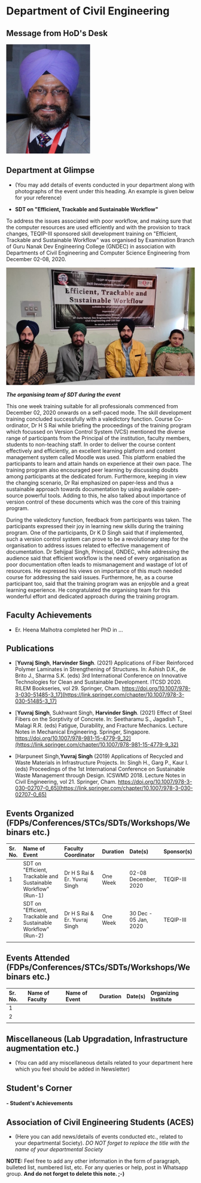 # Department of Civil Engineering  

## Message from HoD's Desk

![HSR](Images/HSR.png)



## Department at Glimpse

 - (You may add details of events conducted in your department along with photographs of the event under this heading. An example is given below for your reference)

- **SDT on "Efficient, Trackable and Sustainable Workflow"**

To address the issues associated with poor workflow, and making sure that the computer resources are used efficiently and with the provision to track changes, TEQIP-III sponsored skill development training on "Efficient, Trackable and Sustainable Workflow" was organised by Examination Branch of Guru Nanak Dev Engineering College (GNDEC) in association with Departments of Civil Engineering and Computer Science Engineering from December 02-08, 2020.  

![SDT](Images/SDT_1.png)   


***The organising team of SDT during the event***  

This one week training suitable for all professionals commenced from December 02, 2020 onwards on a self-paced mode. The skill development training concluded successfully with a valedictory function. Course Co-ordinator, Dr H S Rai while briefing the proceedings of the training program which focussed on Version Control System (VCS) mentioned the diverse range of participants from the Principal of the institution, faculty members, students to non-teaching staff. In order to deliver the course content effectively and efficiently, an excellent learning platform and content management system called Moodle was used. This platform enabled the participants to learn and attain hands on experience at their own pace. The training program also encouraged peer learning by discussing doubts among participants at the dedicated forum. Furthermore, keeping in view the changing scenario, Dr Rai emphasized on paper-less and thus a sustainable approach towards documentation by using available open-source powerful tools. Adding to this, he also talked about importance of version control of these documents which was the core of this training program.

During the valedictory function, feedback from participants was taken. The participants expressed their joy in learning new skills during the training program. One of the participants, Dr K D Singh said that if implemented, such a version control system can prove to be a revolutionary step for the organisation to address issues related to effective management of documentation. Dr Sehijpal Singh, Principal, GNDEC, while addressing the audience said that efficient workflow is the need of every organisation as poor documentation often leads to mismanagement and wastage of lot of resources. He expressed his views on importance of this much needed course for addressing the said issues. Furthermore, he, as a course participant too, said that the training program was an enjoyble and a great learning experience. He congratulated the organising team for this wonderful effort and dedicated approach during the training program.

## Faculty Achievements  

- Er. Heena Malhotra completed her PhD in ...


## Publications  

- [**Yuvraj Singh**, **Harvinder Singh**. (2021) Applications of Fiber Reinforced Polymer Laminates in Strengthening of Structures.
In: Ashish D.K., de Brito J., Sharma S.K. (eds) 3rd International Conference on Innovative Technologies for Clean and Sustainable Development. ITCSD 2020.
RILEM Bookseries, vol 29. Springer, Cham. https://doi.org/10.1007/978-3-030-51485-3_17](https://link.springer.com/chapter/10.1007/978-3-030-51485-3_17)

- [**Yuvraj Singh**, Sukhwant Singh, **Harvinder Singh**. (2021) Effect of Steel Fibers on the Sorptivity of Concrete. In: Seetharamu S., Jagadish T., Malagi R.R. (eds)
Fatigue, Durability, and Fracture Mechanics. Lecture Notes in Mechanical Engineering. Springer, Singapore.
https://doi.org/10.1007/978-981-15-4779-9_32](https://link.springer.com/chapter/10.1007/978-981-15-4779-9_32)

- [Harpuneet Singh,**Yuvraj Singh** (2019) Applications of Recycled and Waste Materials in Infrastructure Projects. In: Singh H., Garg P., Kaur I. (eds)
Proceedings of the 1st International Conference on Sustainable Waste Management through Design. ICSWMD 2018. Lecture Notes in Civil Engineering,
vol 21. Springer, Cham. https://doi.org/10.1007/978-3-030-02707-0_65](https://link.springer.com/chapter/10.1007/978-3-030-02707-0_65)


## Events Organized (FDPs/Conferences/STCs/SDTs/Workshops/Webinars etc.)  


| Sr. No. | Name of Event                                                  | Faculty Coordinator           | Duration | Date(s)               | Sponsor(s) |
|:--------|:---------------------------------------------------------------|:------------------------------|:---------|:----------------------|:-----------|
| 1       | SDT on "Efficient, Trackable and Sustainable Workflow" (Run-1) | Dr H S Rai & Er. Yuvraj Singh | One Week | 02-08 December, 2020  | TEQIP-III  |
| 2       | SDT on "Efficient, Trackable and Sustainable Workflow" (Run-2) | Dr H S Rai & Er. Yuvraj Singh | One Week | 30 Dec - 05 Jan, 2020 | TEQIP-III  |
|         |                                                                |                               |          |                       |            |

## Events Attended (FDPs/Conferences/STCs/SDTs/Workshops/Webinars etc.)  


| Sr. No. | Name of Faculty | Name of Event | Duration | Date(s) | Organizing Institute |
|:--------|:----------------|:--------------|:---------|:--------|:---------------------|
| 1       |                 |               |          |         |                      |
| 2       |                 |               |          |         |                      |
|         |                 |               |          |         |                      |

## Miscellaneous (Lab Upgradation, Infrastructure augmentation etc.)  

- (You can add any miscellaneous details related to your department here which you feel should be added in Newsletter)

## Student's Corner  

#### - Student's Achievements

## Association of Civil Engineering Students (ACES)

- (Here you can add news/details of events conducted etc., related to your departmental Society). *DO NOT forget to replace the title with the name of your departmental Society*



**NOTE:** Feel free to add any other information in the form of paragraph, bulleted list, numbered list, etc. For any queries or help, post in Whatsapp group. **And do not forget to delete this note. ;-)**
